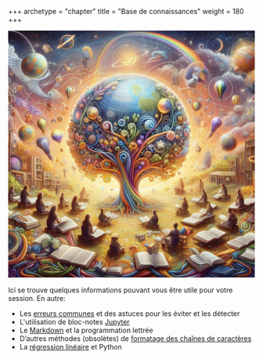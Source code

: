 +++
archetype = "chapter"
title = "Base de connaissances"
weight = 180
+++


![Base de connaissances](base-connaissances.jpeg?width=25vw)

Ici se trouve quelques informations pouvant vous être utile pour votre session.
En autre:
- Les [erreurs communes](./Erreurs/) et des astuces pour les éviter et les détecter
- L'utilisation de bloc-notes [Jupyter](./Jupyter/)
- Le [Markdown](./MarkDown/) et la programmation lettrée
- D’autres méthodes (obsolètes) de [formatage des chaînes de caractères](./chaines-caracteres/)
- La [régression linéaire](./RegressionLineaire/) et Python
